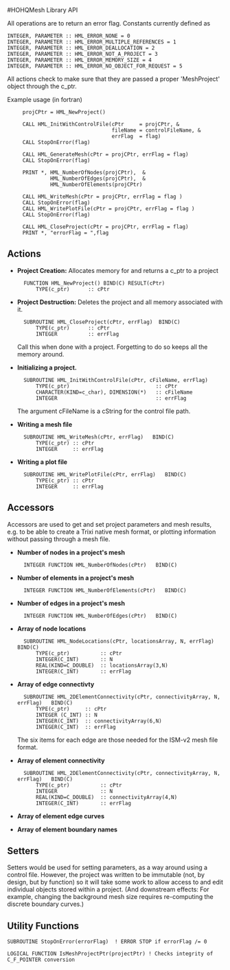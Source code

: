 #HOHQMesh Library API

All operations are to return an error flag. Constants currently defined as

	INTEGER, PARAMETER :: HML_ERROR_NONE = 0 
	INTEGER, PARAMETER :: HML_ERROR_MULTIPLE_REFERENCES = 1
	INTEGER, PARAMETER :: HML_ERROR_DEALLOCATION = 2  
	INTEGER, PARAMETER :: HML_ERROR_NOT_A_PROJECT = 3  
    INTEGER, PARAMETER :: HML_ERROR_MEMORY_SIZE = 4  
    INTEGER, PARAMETER :: HML_ERROR_NO_OBJECT_FOR_REQUEST = 5  

All actions check to make sure that they are passed a proper 'MeshProject' object through the c_ptr.

Example usage (in fortran)

         projCPtr = HML_NewProject()
         
         CALL HML_InitWithControlFile(cPtr     = projCPtr, &
                                      fileName = controlFileName, &
                                      errFlag  = flag)
         CALL StopOnError(flag)
         
         CALL HML_GenerateMesh(cPtr = projCPtr, errFlag = flag)
         CALL StopOnError(flag)
         
         PRINT *, HML_NumberOfNodes(projCPtr),  &
                  HML_NumberOfEdges(projCPtr),  &
                  HML_NumberOfElements(projCPtr)
         
         CALL HML_WriteMesh(cPtr = projCPtr, errFlag = flag )
         CALL StopOnError(flag)
         CALL HML_WritePlotFile(cPtr = projCPtr, errFlag = flag )
         CALL StopOnError(flag)
         
         CALL HML_CloseProject(cPtr = projCPtr, errFlag = flag)
         PRINT *, "errorFlag = ",flag


## Actions
- **Project Creation:** Allocates memory for and returns a c_ptr to a project

		FUNCTION HML_NewProject() BIND(C) RESULT(cPtr)
			TYPE(c_ptr)      :: cPtr

- **Project Destruction:** Deletes the project and all memory associated with it.


		SUBROUTINE HML_CloseProject(cPtr, errFlag)  BIND(C)
			TYPE(c_ptr)      :: cPtr
			INTEGER          :: errFlag
	Call this when done with a project. Forgetting to do so keeps all the memory around.

- **Initializing a project.** 

		SUBROUTINE HML_InitWithControlFile(cPtr, cFileName, errFlag)
			TYPE(c_ptr)      				       :: cPtr
			CHARACTER(KIND=c_char), DIMENSION(*)   :: cFileName
			INTEGER          				       :: errFlag

	The argument cFileName is a cString for the control file path.
- **Writing a mesh file**

		SUBROUTINE HML_WriteMesh(cPtr, errFlag)   BIND(C)
			TYPE(c_ptr) :: cPtr
			INTEGER     :: errFlag
- **Writing a plot file**


		SUBROUTINE HML_WritePlotFile(cPtr, errFlag)   BIND(C)
			TYPE(c_ptr) :: cPtr
			INTEGER     :: errFlag
 		
## Accessors
Accessors are used to get and set project parameters and mesh results, e.g. to be able to create a Trixi native mesh format, or plotting information without passing through a mesh file.

- **Number of nodes in a project's mesh**

		INTEGER FUNCTION HML_NumberOfNodes(cPtr)   BIND(C)
		
- **Number of elements in a project's mesh**

		INTEGER FUNCTION HML_NumberOfElements(cPtr)   BIND(C)
- **Number of edges in a project's mesh**

		INTEGER FUNCTION HML_NumberOfEdges(cPtr)   BIND(C)
- **Array of node locations**

		SUBROUTINE HML_NodeLocations(cPtr, locationsArray, N, errFlag)  BIND(C)  
         	TYPE(c_ptr)          :: cPtr
        	INTEGER(C_INT)       :: N
        	REAL(KIND=C_DOUBLE)  :: locationsArray(3,N)
        	INTEGER(C_INT)       :: errFlag
- **Array of edge connectivty**

		SUBROUTINE HML_2DElementConnectivity(cPtr, connectivityArray, N, errFlag)   BIND(C)
			TYPE(c_ptr)     :: cPtr
			INTEGER (C_INT) :: N
			INTEGER(C_INT)  :: connectivityArray(6,N)
        	INTEGER(C_INT)  :: errFlag
	The six items for each edge are those needed for the ISM-v2 mesh file format.

- **Array of element connectivity**
	
		SUBROUTINE HML_2DElementConnectivity(cPtr, connectivityArray, N, errFlag)   BIND(C)
			TYPE(c_ptr)          :: cPtr
			INTEGER              :: N
			REAL(KIND=C_DOUBLE)  :: connectivityArray(4,N)
        	INTEGER(C_INT)       :: errFlag
- **Array of element edge curves**
- **Array of element boundary names**

## Setters

Setters would be used for setting parameters, as a way around using a control file. However, the project was written to be immutable (not, by design, but by function) so it will take some work to allow access to and edit individual objects stored within a project. (And downstream effects: For example, changing the background mesh size requires re-computing the discrete boundary curves.)

## Utility Functions

	SUBROUTINE StopOnError(errorFlag)  ! ERROR STOP if errorFlag /= 0
	   
	LOGICAL FUNCTION IsMeshProjectPtr(projectPtr) ! Checks integrity of C_F_POINTER conversion
